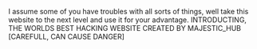 I assume some of you have troubles with all sorts of things, well take this website to the next level and use it for your advantage.
INTRODUCTING, THE WORLDS BEST HACKING WEBSITE
CREATED BY MAJESTIC_HUB
[CAREFULL, CAN CAUSE DANGER]
